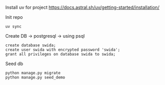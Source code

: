 Install uv for project https://docs.astral.sh/uv/getting-started/installation/

Init repo

```
uv sync
```

Create DB -> postgresql -> using psql

```
create database swida;
create user swida with encrypted password 'swida';
grant all privileges on database swida to swida;
```

Seed db

```
python manage.py migrate
python manage.py seed_demo
```

